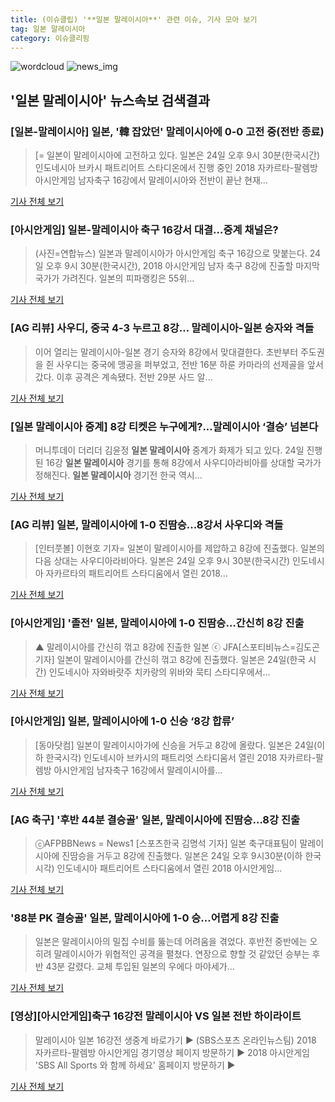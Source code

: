 ```yaml
---
title: (이슈클립) '**일본 말레이시아**' 관련 이슈, 기사 모아 보기
tag: 일본 말레이시아
category: 이슈클리핑
---
```

![wordcloud](https://s3.ap-northeast-2.amazonaws.com/lyrics101-wordcloud/2018-08-24-1535121058.png)
![news_img](https://user-images.githubusercontent.com/42597476/44507050-1206f400-a6e4-11e8-8d98-7ffbfebb353f.png)
## **'**일본 말레이시아**'** 뉴스속보 검색결과
### [일본-말레이시아] 일본, '韓 잡았던' 말레이시아에 0-0 고전 중(전반 종료)

>[= 일본이 말레이시아에 고전하고 있다. 일본은 24일 오후 9시 30분(한국시간) 인도네시아 브카시 패트리어트 스타디온에서 진행 중인 2018 자카르타-팔렘방 아시안게임 남자축구 16강에서 말레이시아와 전반이 끝난 현재...

<a href="http://www.sportalkorea.com/news/view.php?gisa_uniq=2018082422174002&section_code=10&cp=se&gomb=1" target="_blank">기사 전체 보기</a>

### [아시안게임] 일본-말레이시아 축구 16강서 대결…중계 채널은?

>(사진=연합뉴스) 일본과 말레이시아가 아시안게임 축구 16강으로 맞붙는다. 24일 오후 9시 30분(한국시간), 2018 아시안게임 남자 축구 8강에 진출할 마지막 국가가 가려진다. 일본의 피파랭킹은 55위...

<a href="http://news20.busan.com/controller/newsController.jsp?newsId=20180824000228" target="_blank">기사 전체 보기</a>

### [AG 리뷰] 사우디, 중국 4-3 누르고 8강... 말레이시아-일본 승자와 격돌

>이어 열리는 말레이시아-일본 경기 승자와 8강에서 맞대결한다. 초반부터 주도권을 쥔 사우디는 중국에 맹공을 퍼부었고, 전반 16분 하룬 카마라의 선제골을 앞서갔다. 이후 공격은 계속됐다. 전반 29분 사드 알...

<a href="http://www.sportalkorea.com/news/view.php?gisa_uniq=2018082419071402&section_code=10&cp=se&gomb=1" target="_blank">기사 전체 보기</a>

### [**일본 말레이시아** 중계] 8강 티켓은 누구에게?...말레이시아 ‘결승’ 넘본다

>머니투데이 더리더 김윤정 **일본 말레이시아** 중계가 화제가 되고 있다. 24일 진행된 16강 **일본 말레이시아** 경기를 통해 8강에서 사우디아라비아를 상대할 국가가 정해진다. **일본 말레이시아** 경기전 한국 역시...

<a href="http://theleader.mt.co.kr/articleView.html?no=2018082423087862144" target="_blank">기사 전체 보기</a>

### [AG 리뷰] 일본, 말레이시아에 1-0 진땀승...8강서 사우디와 격돌

>[인터풋볼] 이현호 기자= 일본이 말레이시아를 제압하고 8강에 진출했다. 일본의 다음 상대는 사우디아라비아다. 일본은 24일 오후 9시 30분(한국시간) 인도네시아 자카르타의 패트리어트 스타디움에서 열린 2018...

<a href="http://www.interfootball.co.kr/news/articleView.html?idxno=235931" target="_blank">기사 전체 보기</a>

### [아시안게임] '졸전' 일본, 말레이시아에 1-0 진땀승…간신히 8강 진출

>▲ 말레이시아를 간신히 꺾고 8강에 진출한 일본 ⓒ JFA[스포티비뉴스=김도곤 기자] 일본이 말레이시아를 간신히 꺾고 8강에 진출했다. 일본은 24일(한국 시간) 인도네시아 자와바랏주 치카랑의 위바와 묵티 스타디우에서...

<a href="http://www.spotvnews.co.kr/?mod=news&act=articleView&idxno=232938" target="_blank">기사 전체 보기</a>

### [아시안게임] 일본, 말레이시아에 1-0 신승 ‘8강 합류’

>[동아닷컴] 일본이 말레이시아가에 신승을 거두고 8강에 올랐다. 일본은 24일(이하 한국시각) 인도네시아 브카시의 패트리엇 스타디움서 열린 2018 자카르타-팔렘방 아시안게임 남자축구 16강에서 말레이시아를...

<a href="http://sports.donga.com/3/all/20180824/91667076/2" target="_blank">기사 전체 보기</a>

### [AG 축구] '후반 44분 결승골' 일본, 말레이시아에 진땀승…8강 진출

>ⓒAFPBBNews = News1 [스포츠한국 김명석 기자] 일본 축구대표팀이 말레이시아에 진땀승을 거두고 8강에 진출했다. 일본은 24일 오후 9시30분(이하 한국시각) 인도네시아 패트리어트 스타디움에서 열린 2018 아시안게임...

<a href="http://sports.hankooki.com/lpage/soccer/201808/sp2018082423235998040.htm" target="_blank">기사 전체 보기</a>

### '88분 PK 결승골' 일본, 말레이시아에 1-0 승…어렵게 8강 진출

>일본은 말레이시아의 밀집 수비를 뚫는데 어려움을 겪었다. 후반전 중반에는 오히려 말레이시아가 위협적인 공격을 펼쳤다. 연장으로 향할 것 같았던 승부는 후반 43분 갈렸다. 교체 투입된 일본의 우에다 마야세가...

<a href="http://stoo.asiae.co.kr/news/naver_view.htm?idxno=2018082423233036657" target="_blank">기사 전체 보기</a>

### [영상][아시안게임]축구 16강전 말레이시아 VS 일본 전반 하이라이트

>말레이시아 일본 16강전 생중계 바로가기 ▶ (SBS스포츠 온라인뉴스팀) 2018 자카르타-팔렘방 아시안게임 경기영상 페이지 방문하기 ▶ 2018 아시안게임 'SBS All Sports 와 함께 하세요' 홈페이지 방문하기 ▶   

<a href="https://programs.sbs.co.kr/sports/ag2018/article/56053/S10009186017" target="_blank">기사 전체 보기</a>


